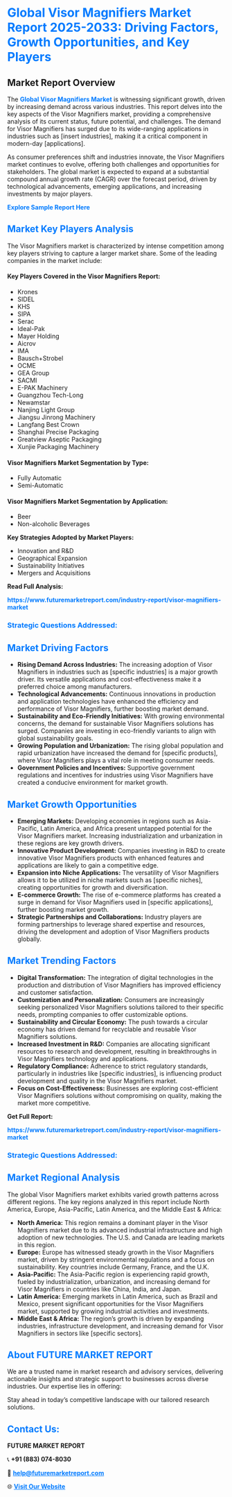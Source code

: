 <h1 style="color: #007BFF;">Global Visor Magnifiers Market Report 2025-2033: Driving Factors, Growth Opportunities, and Key Players</h1>

<section id="overview">
<h2>Market Report Overview</h2>
<p>The <a href="https://www.futuremarketreport.com/industry-report/visor-magnifiers-market" style="color: #007BFF; text-decoration: none;"><strong>Global Visor Magnifiers Market</strong></a> is witnessing significant growth, driven by increasing demand across various industries. This report delves into the key aspects of the Visor Magnifiers market, providing a comprehensive analysis of its current status, future potential, and challenges. The demand for Visor Magnifiers has surged due to its wide-ranging applications in industries such as [insert industries], making it a critical component in modern-day [applications].</p>
<p>As consumer preferences shift and industries innovate, the Visor Magnifiers market continues to evolve, offering both challenges and opportunities for stakeholders. The global market is expected to expand at a substantial compound annual growth rate (CAGR) over the forecast period, driven by technological advancements, emerging applications, and increasing investments by major players.</p>
</section>

<section id="overview">
<p><a href="https://www.futuremarketreport.com/request-sample/reportId=34974" style="color: #007BFF; text-decoration: none;"><strong>Explore Sample Report Here</strong></a></p>
</section>

<section id="key-players">
<h2 style="color: #007BFF;">Market Key Players Analysis</h2>
<p>The Visor Magnifiers market is characterized by intense competition among key players striving to capture a larger market share. Some of the leading companies in the market include:</p>
<h4>Key Players Covered in the Visor Magnifiers Report:</h4>
<ul><li>Krones</li><li>SIDEL</li><li>KHS</li><li>SIPA</li><li>Serac</li><li>Ideal-Pak</li><li>Mayer Holding</li><li>Aicrov</li><li>IMA</li><li>Bausch+Strobel</li><li>OCME</li><li>GEA Group</li><li>SACMI</li><li>E-PAK Machinery</li><li>Guangzhou Tech-Long</li><li>Newamstar</li><li>Nanjing Light Group</li><li>Jiangsu Jinrong Machinery</li><li>Langfang Best Crown</li><li>Shanghai Precise Packaging</li><li>Greatview Aseptic Packaging</li><li>Xunjie Packaging Machinery</li></ul>
<h4>Visor Magnifiers Market Segmentation by Type:</h4>
<ul><li>Fully Automatic</li><li>Semi-Automatic</li></ul>

<h4>Visor Magnifiers Market Segmentation by Application:</h4>
<ul><li>Beer</li><li>Non-alcoholic Beverages</li></ul>
<p><strong>Key Strategies Adopted by Market Players:</strong></p>
<ul>
<li>Innovation and R&D</li>
<li>Geographical Expansion</li>
<li>Sustainability Initiatives</li>
<li>Mergers and Acquisitions</li>
</ul>
</section>

<section>
<p><strong>Read Full Analysis: </strong></p><a href="https://www.futuremarketreport.com/industry-report/visor-magnifiers-market" style="color: #007BFF; text-decoration: none;"><strong>https://www.futuremarketreport.com/industry-report/visor-magnifiers-market</strong></a>
<h3 style="color: #007BFF;">Strategic Questions Addressed:</h3>
</section>

<section id="driving-factors">
<h2 style="color: #007BFF;">Market Driving Factors</h2>
<ul>
<li><strong>Rising Demand Across Industries:</strong> The increasing adoption of Visor Magnifiers in industries such as [specific industries] is a major growth driver. Its versatile applications and cost-effectiveness make it a preferred choice among manufacturers.</li>
<li><strong>Technological Advancements:</strong> Continuous innovations in production and application technologies have enhanced the efficiency and performance of Visor Magnifiers, further boosting market demand.</li>
<li><strong>Sustainability and Eco-Friendly Initiatives:</strong> With growing environmental concerns, the demand for sustainable Visor Magnifiers solutions has surged. Companies are investing in eco-friendly variants to align with global sustainability goals.</li>
<li><strong>Growing Population and Urbanization:</strong> The rising global population and rapid urbanization have increased the demand for [specific products], where Visor Magnifiers plays a vital role in meeting consumer needs.</li>
<li><strong>Government Policies and Incentives:</strong> Supportive government regulations and incentives for industries using Visor Magnifiers have created a conducive environment for market growth.</li>
</ul>
</section>

<section id="growth-opportunities">
<h2 style="color: #007BFF;">Market Growth Opportunities</h2>
<ul>
<li><strong>Emerging Markets:</strong> Developing economies in regions such as Asia-Pacific, Latin America, and Africa present untapped potential for the Visor Magnifiers market. Increasing industrialization and urbanization in these regions are key growth drivers.</li>
<li><strong>Innovative Product Development:</strong> Companies investing in R&D to create innovative Visor Magnifiers products with enhanced features and applications are likely to gain a competitive edge.</li>
<li><strong>Expansion into Niche Applications:</strong> The versatility of Visor Magnifiers allows it to be utilized in niche markets such as [specific niches], creating opportunities for growth and diversification.</li>
<li><strong>E-commerce Growth:</strong> The rise of e-commerce platforms has created a surge in demand for Visor Magnifiers used in [specific applications], further boosting market growth.</li>
<li><strong>Strategic Partnerships and Collaborations:</strong> Industry players are forming partnerships to leverage shared expertise and resources, driving the development and adoption of Visor Magnifiers products globally.</li>
</ul>
</section>

<section id="trending-factors">
<h2 style="color: #007BFF;">Market Trending Factors</h2>
<ul>
<li><strong>Digital Transformation:</strong> The integration of digital technologies in the production and distribution of Visor Magnifiers has improved efficiency and customer satisfaction.</li>
<li><strong>Customization and Personalization:</strong> Consumers are increasingly seeking personalized Visor Magnifiers solutions tailored to their specific needs, prompting companies to offer customizable options.</li>
<li><strong>Sustainability and Circular Economy:</strong> The push towards a circular economy has driven demand for recyclable and reusable Visor Magnifiers solutions.</li>
<li><strong>Increased Investment in R&D:</strong> Companies are allocating significant resources to research and development, resulting in breakthroughs in Visor Magnifiers technology and applications.</li>
<li><strong>Regulatory Compliance:</strong> Adherence to strict regulatory standards, particularly in industries like [specific industries], is influencing product development and quality in the Visor Magnifiers market.</li>
<li><strong>Focus on Cost-Effectiveness:</strong> Businesses are exploring cost-efficient Visor Magnifiers solutions without compromising on quality, making the market more competitive.</li>
</ul>
</section>

<section>
<p><strong>Get Full Report: </strong></p><a href="https://www.futuremarketreport.com/industry-report/visor-magnifiers-market" style="color: #007BFF; text-decoration: none;"><strong>https://www.futuremarketreport.com/industry-report/visor-magnifiers-market</strong></a>
<h3 style="color: #007BFF;">Strategic Questions Addressed:</h3>
</section>


<section id="regional-analysis">
<h2 style="color: #007BFF;">Market Regional Analysis</h2>
<p>The global Visor Magnifiers market exhibits varied growth patterns across different regions. The key regions analyzed in this report include North America, Europe, Asia-Pacific, Latin America, and the Middle East & Africa:</p>
<ul>
<li><strong>North America:</strong> This region remains a dominant player in the Visor Magnifiers market due to its advanced industrial infrastructure and high adoption of new technologies. The U.S. and Canada are leading markets in this region.</li>
<li><strong>Europe:</strong> Europe has witnessed steady growth in the Visor Magnifiers market, driven by stringent environmental regulations and a focus on sustainability. Key countries include Germany, France, and the U.K.</li>
<li><strong>Asia-Pacific:</strong> The Asia-Pacific region is experiencing rapid growth, fueled by industrialization, urbanization, and increasing demand for Visor Magnifiers in countries like China, India, and Japan.</li>
<li><strong>Latin America:</strong> Emerging markets in Latin America, such as Brazil and Mexico, present significant opportunities for the Visor Magnifiers market, supported by growing industrial activities and investments.</li>
<li><strong>Middle East & Africa:</strong> The region’s growth is driven by expanding industries, infrastructure development, and increasing demand for Visor Magnifiers in sectors like [specific sectors].</li>
</ul>
</section>

<footer>
<h2 style="color: #007BFF;">About FUTURE MARKET REPORT</h2>
<p>We are a trusted name in market research and advisory services, delivering actionable insights and strategic support to businesses across diverse industries. Our expertise lies in offering:</p>

<p>Stay ahead in today’s competitive landscape with our tailored research solutions.</p>

<h2 style="color: #007BFF;">Contact Us:</h2>
<p><strong>FUTURE MARKET REPORT</strong></p>
<p>📞 <strong>+91 (883) 074-8030</strong></p>
<p>📧 <strong><a href="mailto:help@futuremarketreport.com" style="color: #007BFF;">help@futuremarketreport.com</a></strong></p>
<p>🌐 <strong><a href="https://www.futuremarketreport.com/" style="color: #007BFF;">Visit Our Website</a></strong></p>
</footer>